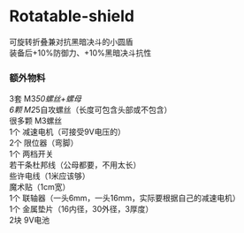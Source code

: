 # Rotatable-shield
可旋转折叠兼对抗黑暗决斗的小圆盾  
装备后+10%防御力、+10%黑暗决斗抗性

### 额外物料
3套 M3*50螺丝+螺母  
6颗 M2*5自攻螺丝（长度可包含头部或不包含）  
很多颗 M3螺丝  
1个 减速电机（可接受9V电压的）  
2个 限位器（弯脚）  
1个 两档开关   
若干条杜邦线（公母都要，不用太长）  
些许电线（1米应该够）  
魔术贴（1cm宽）  
1个 联轴器（一头6mm，一头16mm，实际要根据自己的减速电机）  
1个 金属垫片（16内径，30外径，3厚度）  
2块 9V电池
